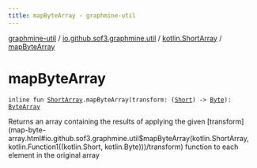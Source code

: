 ```yaml
---
title: mapByteArray - graphmine-util
---
```


[graphmine-util](../../index.html) / [io.github.sof3.graphmine.util](../index.html) / [kotlin.ShortArray](index.html) / [mapByteArray](./map-byte-array.html)

# mapByteArray

`inline fun `[`ShortArray`](https://kotlinlang.org/api/latest/jvm/stdlib/kotlin/-short-array/index.html)`.mapByteArray(transform: (`[`Short`](https://kotlinlang.org/api/latest/jvm/stdlib/kotlin/-short/index.html)`) -> `[`Byte`](https://kotlinlang.org/api/latest/jvm/stdlib/kotlin/-byte/index.html)`): `[`ByteArray`](https://kotlinlang.org/api/latest/jvm/stdlib/kotlin/-byte-array/index.html)

Returns an array containing the results of applying the given [transform](map-byte-array.html#io.github.sof3.graphmine.util$mapByteArray(kotlin.ShortArray, kotlin.Function1((kotlin.Short, kotlin.Byte)))/transform) function to each element in the
original array

